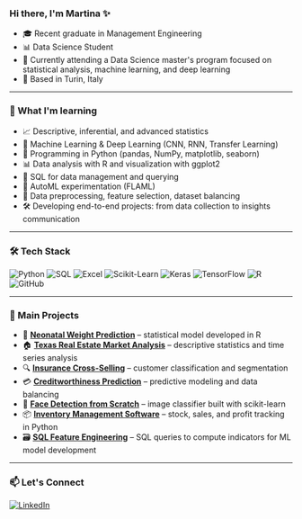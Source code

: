 ### Hi there, I'm Martina ✨

* 🎓 Recent graduate in Management Engineering 
* 📊 Data Science Student
* 🚀 Currently attending a Data Science master's program focused on statistical analysis, machine learning, and deep learning 
* 📍 Based in Turin, Italy 

---

### 🧠 What I'm learning

* 📈 Descriptive, inferential, and advanced statistics
* 🤖 Machine Learning & Deep Learning (CNN, RNN, Transfer Learning)
* 🐍 Programming in Python (pandas, NumPy, matplotlib, seaborn)
* 📊 Data analysis with R and visualization with ggplot2
* 💾 SQL for data management and querying
* 🧪 AutoML experimentation (FLAML)
* 📂 Data preprocessing, feature selection, dataset balancing
* 🛠 Developing end-to-end projects: from data collection to insights communication

---

### 🛠 Tech Stack
![Python](https://img.shields.io/badge/Python-3776AB?style=for-the-badge&logo=python&logoColor=white)
![SQL](https://img.shields.io/badge/SQL-4479A1?style=for-the-badge&logo=postgresql&logoColor=white)
![Excel](https://img.shields.io/badge/Excel-217346?style=for-the-badge&logo=microsoft-excel&logoColor=white)
![Scikit-Learn](https://img.shields.io/badge/scikit--learn-F7931E?style=for-the-badge&logo=scikit-learn&logoColor=white)
![Keras](https://img.shields.io/badge/Keras-D00000?style=for-the-badge&logo=keras&logoColor=white)
![TensorFlow](https://img.shields.io/badge/TensorFlow-FF6F00?style=for-the-badge&logo=tensorflow&logoColor=white)
![R](https://img.shields.io/badge/R-276DC3?style=for-the-badge&logo=r&logoColor=white)
![GitHub](https://img.shields.io/badge/GitHub-181717?style=for-the-badge&logo=github)

---
### 📂 Main Projects
- 🧮 [**Neonatal Weight Prediction**](https://github.com/martinaargento/predict-baby-weight) – statistical model developed in R  
- 🏠 [**Texas Real Estate Market Analysis**](https://github.com/martinaargento/real-estate-texas-analysis) – descriptive statistics and time series analysis  
- 🔍 [**Insurance Cross-Selling**](https://github.com/martinaargento/insurance-cross-selling) – customer classification and segmentation  
- 💳 [**Creditworthiness Prediction**](https://github.com/martinaargento/creditworthiness-prediction) – predictive modeling and data balancing  
- 🤖 [**Face Detection from Scratch**](https://github.com/martinaargento/face-detection) – image classifier built with scikit-learn  
- 📦 [**Inventory Management Software**](https://github.com/martinaargento/vegan-store-manager) – stock, sales, and profit tracking in Python  
- 🗃 [**SQL Feature Engineering**](https://github.com/martinaargento/sql-feature-engineerin) – SQL queries to compute indicators for ML model development


---

### 📫 Let's Connect
[![LinkedIn](https://img.shields.io/badge/LinkedIn-0A66C2?style=for-the-badge&logo=linkedin&logoColor=white)](https://www.linkedin.com/in/martinaargento/)




<!--
### 📊 GitHub Stats
![Martina's GitHub stats](https://github-readme-stats.vercel.app/api?username=MartinaArgento&show_icons=true&theme=radical)
![Top Langs](https://github-readme-stats.vercel.app/api/top-langs/?username=MartinaArgento&layout=compact&theme=radical)
-->
